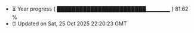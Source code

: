 - ⏳ Year progress { ████████████████████████▁▁▁▁▁▁ } 81.62 %
- ⏰ Updated on Sat, 25 Oct 2025 22:20:23 GMT


